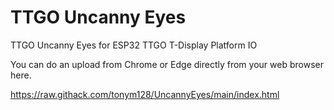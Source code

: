 # TTGO Uncanny Eyes
TTGO Uncanny Eyes for ESP32 TTGO T-Display Platform IO

You can do an upload from Chrome or Edge directly from your web browser here.

https://raw.githack.com/tonym128/UncannyEyes/main/index.html